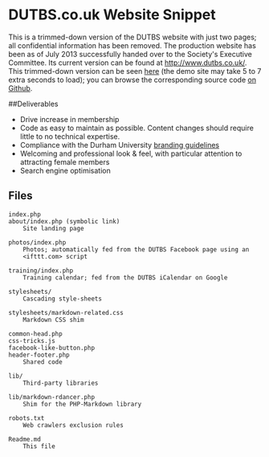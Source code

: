 # DUTBS.co.uk Website Snippet

This is a trimmed-down version of the DUTBS website with just two pages; all
confidential information has been removed.  The production website has been as
of July 2013 successfully handed over to the Society's Executive Committee.
Its current version can be found at <http://www.dutbs.co.uk/>.  This
trimmed-down version can be seen [here][1] (the demo site may take 5 to 7 extra
seconds to load); you can browse the corresponding source code [on Github][2].
  
 [1]: <http://dutbs-website-demo.herokuapp.com/>
 [2]: <https://github.com/rdancer/dutbs-website-demo>

##Deliverables

* Drive increase in membership
* Code as easy to maintain as possible. Content changes should require little
  to no technical expertise.
* Compliance with the Durham University [branding guidelines][duBranding]
* Welcoming and professional look & feel, with particular attention to
  attracting female members
* Search engine optimisation

 [duBranding]: http://www.dur.ac.uk/communications.office/marketing/branding/

## Files

    index.php
    about/index.php (symbolic link)
	    Site landing page

    photos/index.php
	    Photos; automatically fed from the DUTBS Facebook page using an
	    <ifttt.com> script

    training/index.php
	    Training calendar; fed from the DUTBS iCalendar on Google

    stylesheets/
	    Cascading style-sheets

    stylesheets/markdown-related.css
	    Markdown CSS shim

    common-head.php
    css-tricks.js
    facebook-like-button.php
    header-footer.php
	    Shared code

    lib/
	    Third-party libraries

    lib/markdown-rdancer.php
	    Shim for the PHP-Markdown library

    robots.txt
	    Web crawlers exclusion rules

    Readme.md
	    This file
